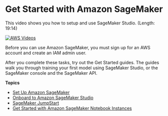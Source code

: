 # Get Started with Amazon SageMaker<a name="gs"></a>

This video shows you how to setup and use SageMaker Studio\. \(Length: 19:14\)

[![AWS Videos](http://img.youtube.com/vi/https://www.youtube.com/embed/wiDHCWVrjCU/0.jpg)](http://www.youtube.com/watch?v=https://www.youtube.com/embed/wiDHCWVrjCU)

Before you can use Amazon SageMaker, you must sign up for an AWS account and create an IAM admin user\.

After you complete these tasks, try out the Get Started guides\. The guides walk you through training your first model using SageMaker Studio, or the SageMaker console and the SageMaker API\.

**Topics**
+ [Set Up Amazon SageMaker](gs-set-up.md)
+ [Onboard to Amazon SageMaker Studio](gs-studio-onboard.md)
+ [SageMaker JumpStart](studio-jumpstart.md)
+ [Get Started with Amazon SageMaker Notebook Instances](gs-console.md)
